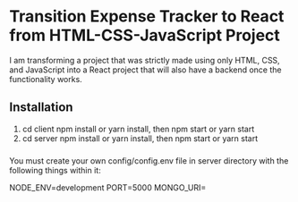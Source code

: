 # Transition Expense Tracker to React from HTML-CSS-JavaScript Project 

I am transforming a project that was strictly made using only HTML, CSS, and JavaScript into a React project that will also have a backend once the functionality works.

## Installation

1. cd client npm install or yarn install, then npm start or yarn start
2. cd server npm install or yarn install, then npm start or yarn start

###

You must create your own config/config.env file in server directory with the following things within it:

NODE_ENV=development
PORT=5000
MONGO_URI=
